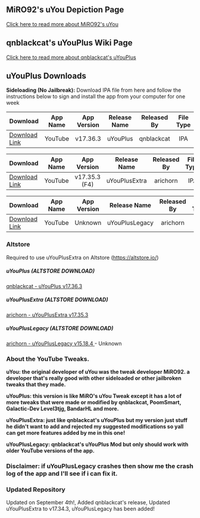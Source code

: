 ## MiRO92's uYou Depiction Page
[Click here to read more about MiRO92's uYou](https://miro92.com/repo/depictions/?p=com.miro.uyou)
## qnblackcat's uYouPlus Wiki Page
[Click here to read more about qnblackcat's uYouPlus](https://github.com/qnblackcat/uYouPlus/wiki)
## uYouPlus Downloads

**Sideloading (No Jailbreak):** 
     Download IPA file from here and follow the instructions below to sign and install the app from your computer for one week
 
   | Download | App Name | App Version | Release Name | Released By | File Type |
   |----------|:------:|:-------:|:------:|:---------:|:---------:|
   | [Download Link](https://github.com/qnblackcat/uYouPlus/releases/download/v17.36.3-2.1/uYouPlus_17.36.3_2.1.ipa) | YouTube | v17.36.3 | uYouPlus | qnblackcat | IPA |
 
   | Download | App Name | App Version | Release Name | Released By | File Type |
   |----------|:------:|:-------:|:------:|:---------:|:---------:|
   | [Download Link](https://github.com/arichorn/uYouPlusExtra/releases/download/v17.35.3-2.1-(153)/uYouPlusExtra_17.35.3_2.1_F4.ipa) | YouTube | v17.35.3 (F4) | uYouPlusExtra | arichorn | IPA |
       
   | Download | App Name | App Version | Release Name | Released By | File Type |
   |----------|:------:|:-------:|:----:|:---------:|:---------:|
   | [Download Link]() | YouTube | Unknown | uYouPlusLegacy | arichorn | IPA |

### Altstore
Required to use uYouPlusExtra on Altstore (https://altstore.io/)

##### uYouPlus (ALTSTORE DOWNLOAD)
[qnblackcat - uYouPlus v17.36.3](https://tinyurl.com/5yskfzsn)
##### uYouPlusExtra (ALTSTORE DOWNLOAD)
[arichorn - uYouPlusExtra v17.35.3](https://tinyurl.com/2hr87wxr)
##### uYouPlusLegacy (ALTSTORE DOWNLOAD)
[arichorn - uYouPlusLegacy v15.18.4 ]() - Unknown

### About the YouTube Tweaks.
**uYou: the original developer of uYou was the tweak developer MiRO92. a developer that's really good with other sideloaded or other jailbroken tweaks that they made.**

**uYouPlus: this version is like MiRO's uYou Tweak except it has a lot of more tweaks that were made or modified by qnblackcat, PoomSmart, Galactic-Dev Level3tjg, BandarHL and more.**

**uYouPlusExtra: just like qnblackcat's uYouPlus but my version just stuff he didn't want to add and rejected my suggested modifications so yall can get more features added by me in this one!**

**uYouPlusLegacy: qnblackcat's uYouPlus Mod but only should work with older YouTube versions of the app.**

### Disclaimer: if uYouPlusLegacy crashes then show me the crash log of the app and I'll see if i can fix it.

### Updated Repository
Updated on September 4th!,
Added qnblackcat's release,
Updated uYouPlusExtra to v17.34.3,
uYouPlusLegacy has been added!

